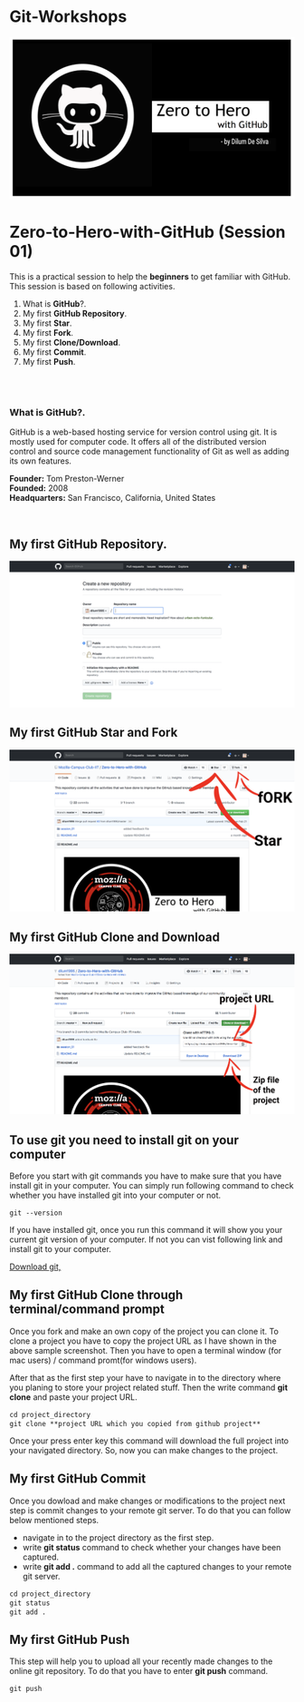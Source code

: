# Git-Workshops

![header](resources/cover.png)


# Zero-to-Hero-with-GitHub (Session 01)

This is a practical session to help the **beginners** to get familiar with GitHub. This session is based on following activities.

1) What is **GitHub**?.
2) My first **GitHub Repository**.
3) My first **Star**.
4) My first **Fork**.
5) My first **Clone/Download**.
6) My first **Commit**.
7) My first **Push**.

<br><br>

### What is **GitHub**?.
GitHub is a web-based hosting service for version control using git. It is mostly used for computer code. It offers all of the distributed version control and source code management functionality of Git as well as adding its own features.

**Founder:** Tom Preston-Werner<br>
**Founded:** 2008<br>
**Headquarters:** San Francisco, California, United States<br>


<br>

## My first **GitHub Repository**.
![RepositoryScreenShot](resources/Repo_MakingSS.png)



## My first **GitHub Star and Fork**
![RepositoryScreenShot](resources/fork_star.png)



## My first **GitHub Clone and Download**
![RepositoryScreenShot](resources/clone_download.png)



## **To use git you need to install git on your computer**
Before you start with git commands you have to make sure that you have install git in your computer. You can simply run following command to check whether you have installed git into your computer or not.

```
git --version

```

If you have installed git, once you run this command it will show you your current git version of your computer. If not you can vist following link and install git to your computer.

[Download git,](https://git-scm.com/downloads)

## My first **GitHub Clone through terminal/command prompt**
Once you fork and make an own copy of the project you can clone it. To clone a project you have to copy the project URL as I have shown in the above sample screenshot. Then you have to open a terminal window (for mac users) / command promt(for windows users).

After that as the first step your have to navigate in to the directory where you planing to store your project related stuff. Then the write command **git clone** and paste your project URL.

```
cd project_directory
git clone **project URL which you copied from github project**

```

Once your press enter key this command will download the full project into your navigated directory. So, now you can make changes to the project.


## My first **GitHub Commit**

Once you dowload and make changes or modifications to the project next step is commit changes to your remote git server. To do that you can follow below mentioned steps.
* navigate in to the project directory as the first step.
* write **git status** command to check whether your changes have been captured.
* write **git add .** command to add all the captured changes to your remote git server.

```
cd project_directory
git status 
git add .

```
 
## My first **GitHub Push**
This step will help you to upload all your recently made changes to the online git repository. To do that you have to enter **git push** command.

```
git push

```
 
